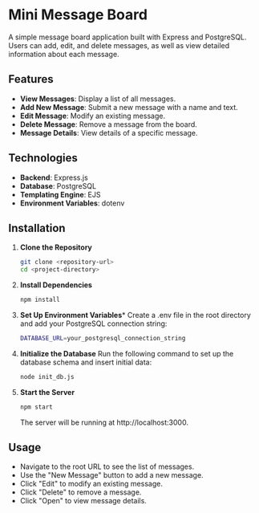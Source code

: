 # Mini Message Board

A simple message board application built with Express and PostgreSQL. Users can add, edit, and delete messages, as well as view detailed information about each message.

## Features

- **View Messages**: Display a list of all messages.
- **Add New Message**: Submit a new message with a name and text.
- **Edit Message**: Modify an existing message.
- **Delete Message**: Remove a message from the board.
- **Message Details**: View details of a specific message.

## Technologies

- **Backend**: Express.js
- **Database**: PostgreSQL
- **Templating Engine**: EJS
- **Environment Variables**: dotenv

## Installation

1. **Clone the Repository**

   ```bash
   git clone <repository-url>
   cd <project-directory>
    ```

2. **Install Dependencies**

    ```bash
    npm install
    ```

3. **Set Up Environment Variables***
Create a .env file in the root directory and add your PostgreSQL connection string:

    ```bash
    DATABASE_URL=your_postgresql_connection_string
    ```

4. **Initialize the Database**
Run the following command to set up the database schema and insert initial data:

    ```bash
    node init_db.js
    ```

5. **Start the Server**

    ```bash
    npm start
    ```

    The server will be running at http://localhost:3000.

## Usage

- Navigate to the root URL to see the list of messages.
- Use the "New Message" button to add a new message.
- Click "Edit" to modify an existing message.
- Click "Delete" to remove a message.
- Click "Open" to view message details.